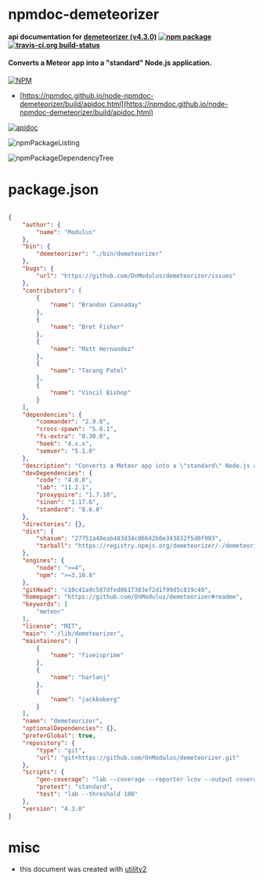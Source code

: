 # npmdoc-demeteorizer

#### api documentation for  [demeteorizer (v4.3.0)](https://github.com/OnModulus/demeteorizer#readme)  [![npm package](https://img.shields.io/npm/v/npmdoc-demeteorizer.svg?style=flat-square)](https://www.npmjs.org/package/npmdoc-demeteorizer) [![travis-ci.org build-status](https://api.travis-ci.org/npmdoc/node-npmdoc-demeteorizer.svg)](https://travis-ci.org/npmdoc/node-npmdoc-demeteorizer)

#### Converts a Meteor app into a "standard" Node.js application.

[![NPM](https://nodei.co/npm/demeteorizer.png?downloads=true&downloadRank=true&stars=true)](https://www.npmjs.com/package/demeteorizer)

- [https://npmdoc.github.io/node-npmdoc-demeteorizer/build/apidoc.html](https://npmdoc.github.io/node-npmdoc-demeteorizer/build/apidoc.html)

[![apidoc](https://npmdoc.github.io/node-npmdoc-demeteorizer/build/screenCapture.buildCi.browser.%252Ftmp%252Fbuild%252Fapidoc.html.png)](https://npmdoc.github.io/node-npmdoc-demeteorizer/build/apidoc.html)

![npmPackageListing](https://npmdoc.github.io/node-npmdoc-demeteorizer/build/screenCapture.npmPackageListing.svg)

![npmPackageDependencyTree](https://npmdoc.github.io/node-npmdoc-demeteorizer/build/screenCapture.npmPackageDependencyTree.svg)



# package.json

```json

{
    "author": {
        "name": "Modulus"
    },
    "bin": {
        "demeteorizer": "./bin/demeteorizer"
    },
    "bugs": {
        "url": "https://github.com/OnModulus/demeteorizer/issues"
    },
    "contributors": [
        {
            "name": "Brandon Cannaday"
        },
        {
            "name": "Bret Fisher"
        },
        {
            "name": "Matt Hernandez"
        },
        {
            "name": "Tarang Patel"
        },
        {
            "name": "Vincil Bishop"
        }
    ],
    "dependencies": {
        "commander": "2.9.0",
        "cross-spawn": "5.0.1",
        "fs-extra": "0.30.0",
        "hoek": "4.x.x",
        "semver": "5.1.0"
    },
    "description": "Converts a Meteor app into a \"standard\" Node.js application.",
    "devDependencies": {
        "code": "4.0.0",
        "lab": "11.2.1",
        "proxyquire": "1.7.10",
        "sinon": "1.17.6",
        "standard": "8.6.0"
    },
    "directories": {},
    "dist": {
        "shasum": "27751a48eab483d34c06642b0e343832f5d0f993",
        "tarball": "https://registry.npmjs.org/demeteorizer/-/demeteorizer-4.3.0.tgz"
    },
    "engines": {
        "node": ">=4",
        "npm": ">=3.10.8"
    },
    "gitHead": "c10c41a9c587dfed8617383ef2d1f99d5c819c49",
    "homepage": "https://github.com/OnModulus/demeteorizer#readme",
    "keywords": [
        "meteor"
    ],
    "license": "MIT",
    "main": "./lib/demeteorizer",
    "maintainers": [
        {
            "name": "fiveisprime"
        },
        {
            "name": "harlanj"
        },
        {
            "name": "jackboberg"
        }
    ],
    "name": "demeteorizer",
    "optionalDependencies": {},
    "preferGlobal": true,
    "repository": {
        "type": "git",
        "url": "git+https://github.com/OnModulus/demeteorizer.git"
    },
    "scripts": {
        "gen-coverage": "lab --coverage --reporter lcov --output coverage/lcov.info",
        "pretest": "standard",
        "test": "lab --threshold 100"
    },
    "version": "4.3.0"
}
```



# misc
- this document was created with [utility2](https://github.com/kaizhu256/node-utility2)
